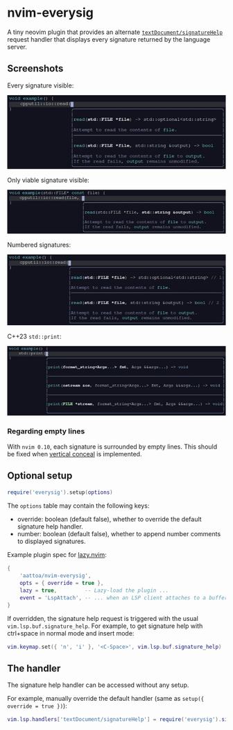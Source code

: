 # nvim-everysig

A tiny neovim plugin that provides an alternate [`textDocument/signatureHelp`](https://microsoft.github.io/language-server-protocol/specifications/lsp/3.17/specification/#textDocument_signatureHelp) request handler that displays every signature returned by the language server.

## Screenshots

Every signature visible:

![](screenshots/read-1.png)

Only viable signature visible:

![](screenshots/read-2.png)

Numbered signatures:

![](screenshots/read-numbered.png)

C++23 `std::print`:

![](screenshots/print.png)

### Regarding empty lines

With `nvim 0.10`, each signature is surrounded by empty lines. This should be fixed when [vertical conceal](https://github.com/neovim/neovim/issues/25718) is implemented.

## Optional setup

```lua
require('everysig').setup(options)
```

The `options` table may contain the following keys:

- override: boolean (default false), whether to override the default signature help handler.
- number: boolean (default false), whether to append number comments to displayed signatures.

Example plugin spec for [lazy.nvim](https://github.com/folke/lazy.nvim):

```lua
{
    'aattoa/nvim-everysig',
    opts = { override = true },
    lazy = true,         -- Lazy-load the plugin ...
    event = 'LspAttach', -- ... when an LSP client attaches to a buffer.
}
```

If overridden, the signature help request is triggered with the usual `vim.lsp.buf.signature_help`. For example, to get signature help with ctrl+space in normal mode and insert mode:

```lua
vim.keymap.set({ 'n', 'i' }, '<C-Space>', vim.lsp.buf.signature_help)
```

## The handler

The signature help handler can be accessed without any setup.

For example, manually override the default handler (same as `setup({ override = true })`):

```lua
vim.lsp.handlers['textDocument/signatureHelp'] = require('everysig').signature_help_handler
```
